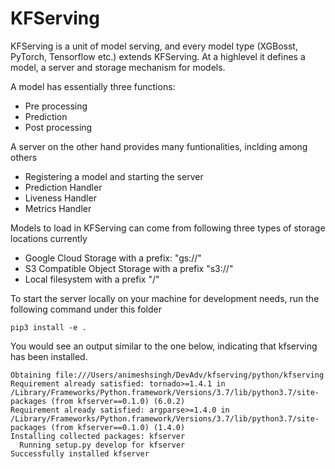 # KFServing

KFServing is a unit of model serving, and every model type (XGBosst, PyTorch, Tensorflow etc.) extends KFServing. At a highlevel it defines a model, a server and storage mechanism for models.

A model has essentially three functions:

* Pre processing
* Prediction 
* Post processing

A server on the other hand provides many funtionalities, inclding among others

* Registering a model and starting the server
* Prediction Handler
* Liveness Handler 
* Metrics Handler 

Models to load in KFServing can come from following three types of storage locations currently

* Google Cloud Storage with a prefix: "gs://"
* S3 Compatible Object Storage with a prefix "s3://"
* Local filesystem with a prefix "/"

To start the server locally on your machine for development needs, run the following command under this folder

```
pip3 install -e .
```

You would see an output similar to the one below, indicating that kfserving has been installed.

```
Obtaining file:///Users/animeshsingh/DevAdv/kfserving/python/kfserving
Requirement already satisfied: tornado>=1.4.1 in /Library/Frameworks/Python.framework/Versions/3.7/lib/python3.7/site-packages (from kfserver==0.1.0) (6.0.2)
Requirement already satisfied: argparse>=1.4.0 in /Library/Frameworks/Python.framework/Versions/3.7/lib/python3.7/site-packages (from kfserver==0.1.0) (1.4.0)
Installing collected packages: kfserver
  Running setup.py develop for kfserver
Successfully installed kfserver
```